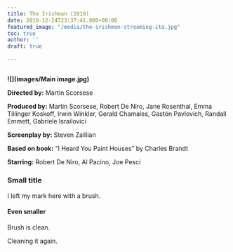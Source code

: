```yaml
---
title: The Irishman (2019)
date: 2019-12-24T23:37:41.000+00:00
featured_image: "/media/the-irishman-streaming-ita.jpg"
toc: true
author: ''
draft: true

---
```

## 

**![](images/Main image.jpg)**

**Directed by:**      Martin Scorsese

**Produced by:**    Martin Scorsese, Robert De Niro, Jane Rosenthal, Emma Tillinger Koskoff, Irwin Winkler, Gerald Chamales, Gastón Pavlovich, Randall Emmett, Gabriele Israilovici

**Screenplay by:** Steven Zaillian

**Based on book:** “I Heard You Paint Houses” by Charles Brandt

**Starring:** Robert De Niro, Al Pacino, Joe Pesci

### Small title

I left my mark here with a brush.

#### Even smaller

Brush is clean.

Cleaning it again.